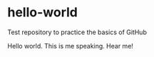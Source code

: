 # hello-world
Test repository to practice the basics of GitHub

Hello world. This is me speaking. Hear me!
